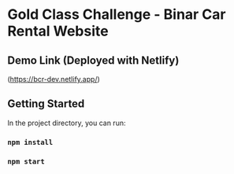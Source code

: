 # Gold Class Challenge - Binar Car Rental Website

## Demo Link (Deployed with Netlify)

(<https://bcr-dev.netlify.app/>)

## Getting Started

In the project directory, you can run:

### `npm install`

### `npm start`
